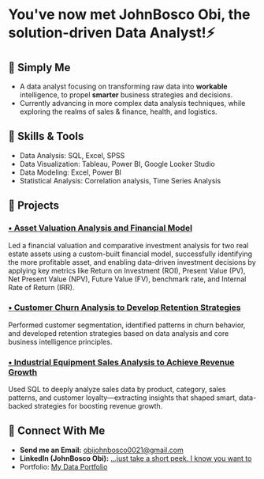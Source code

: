 # You've now met JohnBosco Obi, the solution-driven Data Analyst!⚡

## 🌟 Simply Me
  - A data analyst focusing on transforming raw data into **workable** intelligence, to propel **smarter** business strategies and  decisions. 
  - Currently advancing in more complex data analysis techniques, while exploring the realms of sales & finance, health, and logistics.

## 🔧 Skills & Tools
 - Data Analysis: SQL, Excel, SPSS
 - Data Visualization: Tableau, Power BI, Google Looker Studio
 - Data Modeling: Excel, Power BI
 - Statistical Analysis: Correlation analysis, Time Series Analysis

## 🚀 Projects
### [• Asset Valuation Analysis and Financial Model](https://github.com/JB-Obi/Asset_Valuation_Analysis_and_Financial_Model)
Led a financial valuation and comparative investment analysis for two real estate assets using a custom-built financial model, successfully identifying the more profitable asset, and enabling data-driven investment decisions by applying key metrics like Return on Investment (ROI), Present Value (PV), Net Present Value (NPV), Future Value (FV), benchmark rate, and Internal Rate of Return (IRR). 

### [•  Customer Churn Analysis to Develop Retention Strategies](https://github.com/JB-Obi/Customer_Churn_Analysis)
Performed customer segmentation, identified patterns in churn behavior, and developed retention strategies based on data analysis and core business intelligence principles.

### [• Industrial Equipment Sales Analysis to Achieve Revenue Growth](https://github.com/JB-Obi/Industrial_Equipment_Sales_Analysis)
Used SQL to deeply analyze sales data by product, category, sales patterns, and customer loyalty—extracting insights that shaped smart, data-backed strategies for boosting revenue growth.

<!--
**Gracefullcst/Gracefullcst** is a ✨ _special_ ✨ repository because its `README.md` (this file) appears on your GitHub profile.

Here are some ideas to get you started:

- 🔭 I’m currently working on ...
- 🌱 I’m currently learning ...
- 👯 I’m looking to collaborate on ...
- 🤔 I’m looking for help with ...
- 💬 Ask me about ...
- 📫 How to reach me: ...
- 😄 Pronouns: ...
- ⚡ Fun fact: ...
-->

## 🤝 Connect With Me
 - **Send me an Email:** obijohnbosco0021@gmail.com
 - **LinkedIn (JohnBosco Obi):** [...just take a short peek. I know you want to](https://www.linkedin.com/in/johnbosco-jb-obi)
 - Portfolio: [My Data Portfolio](https://github.com/JB-Obi/Data_Analysis_Portfolio)
